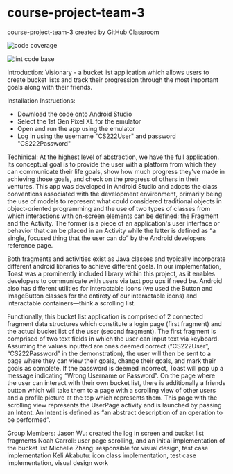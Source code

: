 # course-project-team-3
course-project-team-3 created by GitHub Classroom

![code coverage](https://img.shields.io/badge/coverage-100%25-brightgreen)

![lint code base](https://img.shields.io/badge/lint%20code%20base-passing%20locally-green)


Introduction:
Visionary - a bucket list application which allows users to create bucket lists and track their progression through the most important goals along with their friends.

Installation Instructions:
- Download the code onto Android Studio
- Select the 1st Gen Pixel XL for the emulator
- Open and run the app using the emulator
- Log in using the username "CS222User" and password "CS222Password"

Techinical:
At the highest level of abstraction, we have the full application. Its conceptual goal is to provide the user with a platform from which they can communicate their 
life goals, show how much progress they’ve made in achieving those goals, and check on the progress of others in their ventures. This app was developed in Android 
Studio and adopts the class conventions associated with the development environment, primarily being the use of models to represent what could considered traditional 
objects in object-oriented programming and the use of two types of classes from which interactions with on-screen elements can be defined: the Fragment and the 
Activity. The former is a piece of an application's user interface or behavior that can be placed in an Activity while the latter is defined as “a single, focused 
thing that the user can do” by the Android developers reference page.

Both fragments and activities exist as Java classes and typically incorporate different android libraries to achieve different goals. In our implementation, Toast was 
a prominently included library within this project, as it enables developers to communicate with users via text pop ups if need be.  Android also has different 
utilities for interactable icons (we used the Button and ImageButton classes for the entirety of our interactable icons) and interactable containers—think a scrolling 
list. 

Functionally, this bucket list application is comprised of 2 connected fragment data structures which constitute a login page (first fragment) and the actual bucket 
list of the user (second fragment). The first fragment is comprised of two text fields in which the user can input text via keyboard. Assuming the values inputted are 
ones deemed correct (“CS222User”, “CS222Password” in the demonstration), the user will then be sent to a page where they can view their goals, change their goals, and 
mark their goals as complete. If the password is deemed incorrect, Toast will pop up a message indicating “Wrong Username or Password”. On the page where the user can 
interact with their own bucket list, there is additionally a friends button which will take them to a page with a scrolling view of other users and a profile picture 
at the top which represents them. This page with the scrolling view represents the UserPage activity and is launched by passing an Intent. An Intent is defined as “an 
abstract description of an operation to be performed”. 

Group Members:
Jason Wu: created the log in screen and bucket list fragments
Noah Carroll: user page scrolling, and an initial implementation of the bucket list
Michelle Zhang: responsible for visual design, test case implementation
Keli Akabutu: icon class implementation, test case implementation, visual design work
